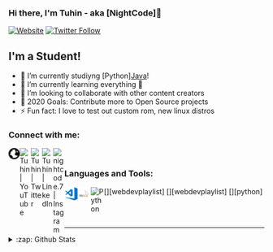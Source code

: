 ### Hi there, I'm Tuhin - aka [NightCode]👋

[![Website](https://img.shields.io/website?label=nightcode.ml&style=for-the-badge&url=https%3A%2F%2Fnightcode.ml)](https://nightcode.ml)
[![Twitter Follow](https://img.shields.io/twitter/follow/NigthCode7?color=1DA1F2&logo=twitter&style=for-the-badge)](https://twitter.com/nightcode7)

## I'm a Student!

- 🔭 I’m currently studiyng [Python][Java][website]!
- 🌱 I’m currently learning everything 🤣
- 👯 I’m looking to collaborate with other content creators
- 🥅 2020 Goals: Contribute more to Open Source projects
- ⚡ Fun fact: I love to test out custom rom, new linux distros

### Connect with me:

[<img align="left" alt="NightCode.ml" width="22px" src="https://raw.githubusercontent.com/iconic/open-iconic/master/svg/globe.svg" />][website]
[<img align="left" alt="Tuhin | YouTube" width="22px" src="https://cdn.jsdelivr.net/npm/simple-icons@v3/icons/youtube.svg" />][youtube]
[<img align="left" alt="Tuhin | Twitter" width="22px" src="https://cdn.jsdelivr.net/npm/simple-icons@v3/icons/twitter.svg" />][twitter]
[<img align="left" alt="Tuhin | LinkedIn" width="22px" src="https://cdn.jsdelivr.net/npm/simple-icons@v3/icons/linkedin.svg" />][linkedin]
[<img align="left" alt="nightcode.7 | Instagram" width="22px" src="https://cdn.jsdelivr.net/npm/simple-icons@v3/icons/instagram.svg" />][instagram]

<br />

### Languages and Tools:

[<img align="left" alt="Visual Studio Code" width="26px" src="https://raw.githubusercontent.com/github/explore/80688e429a7d4ef2fca1e82350fe8e3517d3494d/topics/visual-studio-code/visual-studio-code.png" />][webdevplaylist]
[<img align="left" alt="MySQL" width="26px" src="https://raw.githubusercontent.com/github/explore/80688e429a7d4ef2fca1e82350fe8e3517d3494d/topics/mysql/mysql.png" />][webdevplaylist]
[<img align="left" alt="Python" width="26x" src="https://img.shields.io/badge/python-3.6-blue.svg" />][python]

<br />
<br />

---


<details>
  <summary>:zap: Github Stats</summary>

  <img align="left" alt="NightCode's Github Stats" src="https://github-readme-stats.codestackr.vercel.app/api?username=tuhingarai&show_icons=true&hide_border=true" />

</details>

[website]: https://nightcode.ml
[twitter]: https://twitter.com/nightcode7
[youtube]: https://www.youtube.com/channel/UC3oPOXfDxkmQgwttR2Vx0ig
[instagram]: https://www.instagram.com/night_code.777/
[linkedin]: https://www.linkedin.com/in/tuhin-garai-270a71148/
